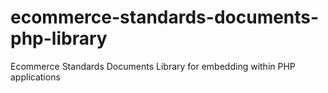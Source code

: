 # ecommerce-standards-documents-php-library
Ecommerce Standards Documents Library for embedding within PHP applications
